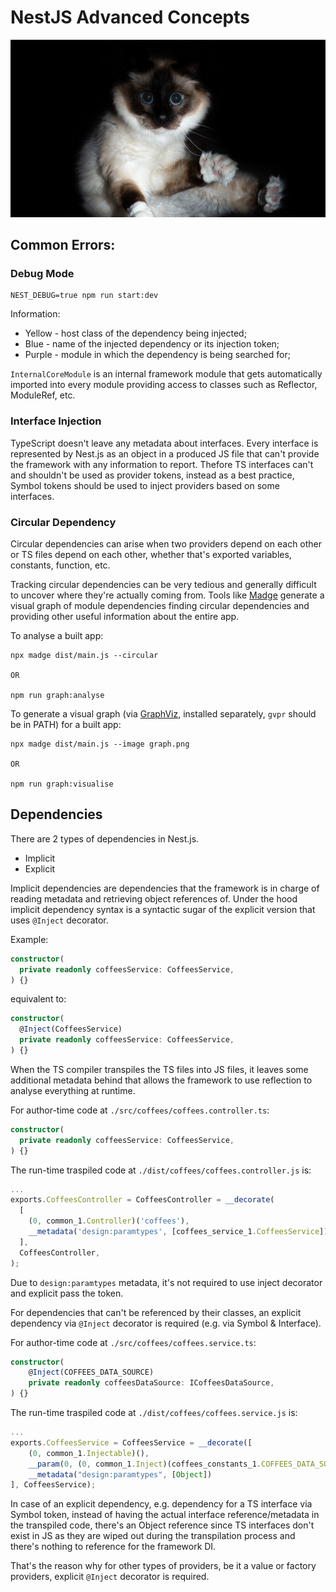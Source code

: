 # NestJS Advanced Concepts

![Advanced Concepts Cat](./cat.png)

## Common Errors:

### Debug Mode

```
NEST_DEBUG=true npm run start:dev
```

Information:

- Yellow - host class of the dependency being injected;
- Blue - name of the injected dependency or its injection token;
- Purple - module in which the dependency is being searched for;

`InternalCoreModule` is an internal framework module that gets automatically imported into every module providing access to classes such as Reflector, ModuleRef, etc.

### Interface Injection

TypeScript doesn't leave any metadata about interfaces. Every interface is represented by Nest.js as an object in a produced JS file that can't provide the framework with any information to report.
Thefore TS interfaces can't and shouldn't be used as provider tokens, instead as a best practice, Symbol tokens should be used to inject providers based on some interfaces.

### Circular Dependency

Circular dependencies can arise when two providers depend on each other or TS files depend on each other, whether that's exported variables, constants, function, etc.

Tracking circular dependencies can be very tedious and generally difficult to uncover where they're actually coming from.
Tools like [Madge](https://www.npmjs.com/package/madge) generate a visual graph of module dependencies finding circular dependencies and providing other useful information about the entire app.

To analyse a built app:

```
npx madge dist/main.js --circular

OR

npm run graph:analyse
```

To generate a visual graph (via [GraphViz](https://www.graphviz.org), installed separately, `gvpr` should be in PATH) for a built app:

```
npx madge dist/main.js --image graph.png

OR

npm run graph:visualise
```

## Dependencies

There are 2 types of dependencies in Nest.js.

- Implicit
- Explicit

Implicit dependencies are dependencies that the framework is in charge of reading metadata and retrieving object references of.
Under the hood implicit dependency syntax is a syntactic sugar of the explicit version that uses `@Inject` decorator.

Example:

```typescript
constructor(
  private readonly coffeesService: CoffeesService,
) {}
```

equivalent to:

```typescript
constructor(
  @Inject(CoffeesService)
  private readonly coffeesService: CoffeesService,
) {}
```

When the TS compiler transpiles the TS files into JS files, it leaves some additional metadata behind that allows the framework to use reflection to analyse everything at runtime.

For author-time code at `./src/coffees/coffees.controller.ts`:

```typescript
constructor(
  private readonly coffeesService: CoffeesService,
) {}
```

The run-time traspiled code at `./dist/coffees/coffees.controller.js` is:

```javascript
...
exports.CoffeesController = CoffeesController = __decorate(
  [
    (0, common_1.Controller)('coffees'),
    __metadata('design:paramtypes', [coffees_service_1.CoffeesService]),
  ],
  CoffeesController,
);
```

Due to `design:paramtypes` metadata, it's not required to use inject decorator and explicit pass the token.

For dependencies that can't be referenced by their classes, an explicit dependency via `@Inject` decorator is required (e.g. via Symbol & Interface).

For author-time code at `./src/coffees/coffees.service.ts`:

```typescript
constructor(
    @Inject(COFFEES_DATA_SOURCE)
    private readonly coffeesDataSource: ICoffeesDataSource,
) {}
```

The run-time traspiled code at `./dist/coffees/coffees.service.js` is:

```javascript
...
exports.CoffeesService = CoffeesService = __decorate([
    (0, common_1.Injectable)(),
    __param(0, (0, common_1.Inject)(coffees_constants_1.COFFEES_DATA_SOURCE)),
    __metadata("design:paramtypes", [Object])
], CoffeesService);
```

In case of an explicit dependency, e.g. dependency for a TS interface via Symbol token, instead of having the actual interface reference/metadata in the transpiled code, there's an Object reference since TS interfaces don't exist in JS as they are wiped out during the transpilation process and there's nothing to reference for the framework DI.

That's the reason why for other types of providers, be it a value or factory providers, explicit `@Inject` decorator is required.
